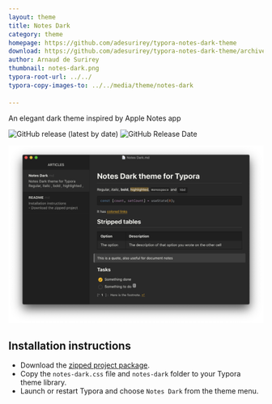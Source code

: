 ```yaml
---
layout: theme
title: Notes Dark
category: theme
homepage: https://github.com/adesurirey/typora-notes-dark-theme
download: https://github.com/adesurirey/typora-notes-dark-theme/archive/master.zip
author: Arnaud de Surirey
thumbnail: notes-dark.png
typora-root-url: ../../
typora-copy-images-to: ../../media/theme/notes-dark

---
```


An elegant dark theme inspired by Apple Notes app

![GitHub release (latest by date)](https://img.shields.io/github/v/release/adesurirey/typora-notes-dark-theme?label=release)
![GitHub Release Date](https://img.shields.io/github/release-date/adesurirey/typora-notes-dark-theme)

![screenshot](../../media/theme/notes-dark/notes-dark-screenshot.png)

## Installation instructions
- Download the [zipped project package](https://github.com/adesurirey/typora-notes-dark-theme/archive/master.zip).
- Copy the `notes-dark.css` file and `notes-dark` folder to your Typora theme library.
- Launch or restart Typora and choose `Notes Dark` from the theme menu.